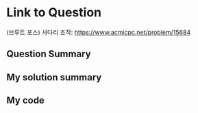 # Link to Question
(브루트 포스) 사다리 조작: https://www.acmicpc.net/problem/15684

## Question Summary

## My solution summary

## My code

